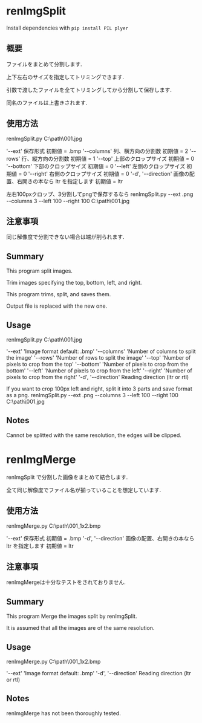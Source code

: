 # renImgSplit
Install dependencies with ```pip install PIL plyer```
## 概要
ファイルをまとめて分割します.

上下左右のサイズを指定してトリミングできます.

引数で渡したファイルを全てトリミングしてから分割して保存します.

同名のファイルは上書きされます.
## 使用方法

renImgSplit.py C:\path\001.jpg

'--ext' 保存形式 初期値 = .bmp
'--columns' 列、横方向の分割数 初期値 = 2
'--rows' 行、縦方向の分割数 初期値 = 1
'--top' 上部のクロップサイズ 初期値 = 0
'--bottom' 下部のクロップサイズ 初期値 = 0
'--left' 左側のクロップサイズ 初期値 = 0
'--right' 右側のクロップサイズ 初期値 = 0
'-d', '--direction' 画像の配置、右開きの本なら ltr を指定します 初期値 = ltr

左右100pxクロップ、3分割してpngで保存するなら
renImgSplit.py --ext .png --columns 3 --left 100 --right 100 C:\path\001.jpg

## 注意事項

同じ解像度で分割できない場合は端が削られます.

## Summary

This program split images.

Trim images specifying the top, bottom, left, and right.

This program trims, split, and saves them.

Output file is replaced with the new one.
## Usage

renImgSplit.py C:\path\001.jpg

'--ext' 'Image format default: .bmp'
'--columns' 'Number of columns to split the image'
'--rows' 'Number of rows to split the image'
'--top' 'Number of pixels to crop from the top'
'--bottom' 'Number of pixels to crop from the bottom'
'--left' 'Number of pixels to crop from the left'
'--right' 'Number of pixels to crop from the right'
'-d', '--direction' Reading direction (ltr or rtl)

If you want to crop 100px left and right, split it into 3 parts and save format as a png.
renImgSplit.py --ext .png --columns 3 --left 100 --right 100 C:\path\001.jpg

## Notes
Cannot be splitted with the same resolution, the edges will be clipped.

# renImgMerge
renImgSplit で分割した画像をまとめて結合します.

全て同じ解像度でファイル名が揃っていることを想定しています.

## 使用方法

renImgMerge.py C:\path\001_1x2.bmp

'--ext' 保存形式 初期値 = .bmp
'-d', '--direction' 画像の配置、右開きの本なら ltr を指定します 初期値 = ltr

## 注意事項

renImgMergeは十分なテストをされておりません.

## Summary

This program Merge the images split by renImgSplit.

It is assumed that all the images are of the same resolution.
## Usage

renImgMerge.py C:\path\001_1x2.bmp

'--ext' 'Image format default: .bmp'
'-d', '--direction' Reading direction (ltr or rtl)

## Notes
renImgMerge has not been thoroughly tested.
